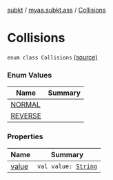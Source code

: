 [subkt](../../index.md) / [myaa.subkt.ass](../index.md) / [Collisions](./index.md)

# Collisions

`enum class Collisions` [(source)](https://github.com/Myaamori/SubKt/blob/0.1.19/src/main/kotlin/myaa/subkt/ass/parser.kt#L753)

### Enum Values

| Name | Summary |
|---|---|
| [NORMAL](-n-o-r-m-a-l.md) |  |
| [REVERSE](-r-e-v-e-r-s-e.md) |  |

### Properties

| Name | Summary |
|---|---|
| [value](value.md) | `val value: `[`String`](https://kotlinlang.org/api/latest/jvm/stdlib/kotlin/-string/index.html) |
